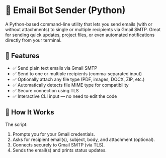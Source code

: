 # 📧 Email Bot Sender (Python)

A Python-based command-line utility that lets you send emails (with or without attachments) to single or multiple recipients via Gmail SMTP. Great for sending quick updates, project files, or even automated notifications directly from your terminal.

## 🚀 Features

- ✅ Send plain text emails via Gmail SMTP  
- ✅ Send to one or multiple recipients (comma-separated input)  
- ✅ Optionally attach any file type (PDF, images, DOCX, ZIP, etc.)  
- ✅ Automatically detects file MIME type for compatibility  
- ✅ Secure connection using TLS  
- ✅ Interactive CLI input — no need to edit the code

## 🧠 How It Works

The script:
1. Prompts you for your Gmail credentials.
2. Asks for recipient email(s), subject, body, and attachment (optional).
3. Connects securely to Gmail SMTP (via TLS).
4. Sends the email(s) and prints status updates.
